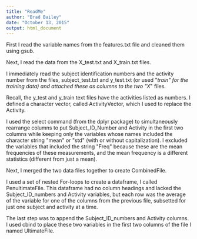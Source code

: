 ```yaml
---
title: "ReadMe"
author: "Brad Bailey"
date: "October 13, 2015"
output: html_document
---
```


First I read the variable names from the features.txt file and cleaned them using gsub.

Next, I read the data from the X_test.txt and X_train.txt files.


I immediately read the subject identification numbers and the activity number from the files, subject_test.txt and y_test.txt (or used "_train" for the training data) and attached these as columns to the two "X_" files.  

Recall, the y_test and y_train text files have the activities listed as numbers.  I defined a character vector, called ActivityVector, which I used to replace the Activity.


I used the select command (from the dplyr package) to simultaneously rearrange columns to put Subject_ID_Number and Activity in the first two columns while keeping only the variables whose names included the character string "mean" or "std" (with or without capitalization).  I excluded the variables that included the string "Freq" because these are the mean frequencies of these measurements, and the mean frequency is a different statistics (different from just a mean).


Next, I merged the two data files together to create CombinedFile.


I used a set of nested For-loops to create a dataframe, I called PenultimateFile.  This dataframe had no column headings and lacked the Subject_ID_numbers and Activity variables, but each row was the average of the variable for one of the columns from the previous file, subsetted for just one subject and activity at a time.  

The last step was to append the Subject_ID_numbers and Activity columns.  I used cbind to place these two variables in the first two columns of the file I named UltimateFile.
